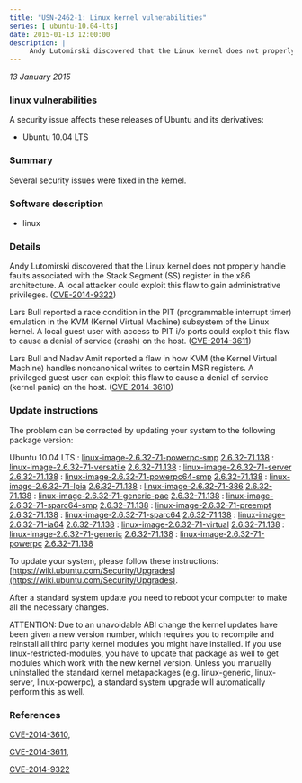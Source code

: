 ```yaml
---
title: "USN-2462-1: Linux kernel vulnerabilities"
series: [ ubuntu-10.04-lts]
date: 2015-01-13 12:00:00
description: |
     Andy Lutomirski discovered that the Linux kernel does not properly handle faults associated with the Stack Segment (SS) register in the x86 architecture. A local attacker could exploit this flaw to gain administrative privileges. ([CVE-2014-9322](http://people.ubuntu.com/~ubuntu-security/cve/CVE-2014-9322))
--- 
```

 
 

*13 January 2015*

### linux vulnerabilities

A security issue affects these releases of Ubuntu and its derivatives:

* Ubuntu 10.04 LTS

### Summary

Several security issues were fixed in the kernel. 

### Software description

* linux 

### Details

 Andy Lutomirski discovered that the Linux kernel does not properly handle faults associated with the Stack Segment (SS) register in the x86 architecture. A local attacker could exploit this flaw to gain administrative privileges. ([CVE-2014-9322](http://people.ubuntu.com/~ubuntu-security/cve/CVE-2014-9322))

Lars Bull reported a race condition in the PIT (programmable interrupt timer) emulation in the KVM (Kernel Virtual Machine) subsystem of the Linux kernel. A local guest user with access to PIT i/o ports could exploit this flaw to cause a denial of service (crash) on the host. ([CVE-2014-3611](http://people.ubuntu.com/~ubuntu-security/cve/CVE-2014-3611))

Lars Bull and Nadav Amit reported a flaw in how KVM (the Kernel Virtual Machine) handles noncanonical writes to certain MSR registers. A privileged guest user can exploit this flaw to cause a denial of service (kernel panic) on the host. ([CVE-2014-3610](http://people.ubuntu.com/~ubuntu-security/cve/CVE-2014-3610)) 

### Update instructions

The problem can be corrected by updating your system to the following package version:

Ubuntu 10.04 LTS
 : [linux-image-2.6.32-71-powerpc-smp](https://launchpad.net/ubuntu/+source/linux) <span> [2.6.32-71.138](https://launchpad.net/ubuntu/+source/linux/2.6.32-71.138) </span> 
 : [linux-image-2.6.32-71-versatile](https://launchpad.net/ubuntu/+source/linux) <span> [2.6.32-71.138](https://launchpad.net/ubuntu/+source/linux/2.6.32-71.138) </span> 
 : [linux-image-2.6.32-71-server](https://launchpad.net/ubuntu/+source/linux) <span> [2.6.32-71.138](https://launchpad.net/ubuntu/+source/linux/2.6.32-71.138) </span> 
 : [linux-image-2.6.32-71-powerpc64-smp](https://launchpad.net/ubuntu/+source/linux) <span> [2.6.32-71.138](https://launchpad.net/ubuntu/+source/linux/2.6.32-71.138) </span> 
 : [linux-image-2.6.32-71-lpia](https://launchpad.net/ubuntu/+source/linux) <span> [2.6.32-71.138](https://launchpad.net/ubuntu/+source/linux/2.6.32-71.138) </span> 
 : [linux-image-2.6.32-71-386](https://launchpad.net/ubuntu/+source/linux) <span> [2.6.32-71.138](https://launchpad.net/ubuntu/+source/linux/2.6.32-71.138) </span> 
 : [linux-image-2.6.32-71-generic-pae](https://launchpad.net/ubuntu/+source/linux) <span> [2.6.32-71.138](https://launchpad.net/ubuntu/+source/linux/2.6.32-71.138) </span> 
 : [linux-image-2.6.32-71-sparc64-smp](https://launchpad.net/ubuntu/+source/linux) <span> [2.6.32-71.138](https://launchpad.net/ubuntu/+source/linux/2.6.32-71.138) </span> 
 : [linux-image-2.6.32-71-preempt](https://launchpad.net/ubuntu/+source/linux) <span> [2.6.32-71.138](https://launchpad.net/ubuntu/+source/linux/2.6.32-71.138) </span> 
 : [linux-image-2.6.32-71-sparc64](https://launchpad.net/ubuntu/+source/linux) <span> [2.6.32-71.138](https://launchpad.net/ubuntu/+source/linux/2.6.32-71.138) </span> 
 : [linux-image-2.6.32-71-ia64](https://launchpad.net/ubuntu/+source/linux) <span> [2.6.32-71.138](https://launchpad.net/ubuntu/+source/linux/2.6.32-71.138) </span> 
 : [linux-image-2.6.32-71-virtual](https://launchpad.net/ubuntu/+source/linux) <span> [2.6.32-71.138](https://launchpad.net/ubuntu/+source/linux/2.6.32-71.138) </span> 
 : [linux-image-2.6.32-71-generic](https://launchpad.net/ubuntu/+source/linux) <span> [2.6.32-71.138](https://launchpad.net/ubuntu/+source/linux/2.6.32-71.138) </span> 
 : [linux-image-2.6.32-71-powerpc](https://launchpad.net/ubuntu/+source/linux) <span> [2.6.32-71.138](https://launchpad.net/ubuntu/+source/linux/2.6.32-71.138) </span> 

To update your system, please follow these instructions: [https://wiki.ubuntu.com/Security/Upgrades](https://wiki.ubuntu.com/Security/Upgrades).

After a standard system update you need to reboot your computer to make all the necessary changes.

ATTENTION: Due to an unavoidable ABI change the kernel updates have been given a new version number, which requires you to recompile and reinstall all third party kernel modules you might have installed. If you use linux-restricted-modules, you have to update that package as well to get modules which work with the new kernel version. Unless you manually uninstalled the standard kernel metapackages (e.g. linux-generic, linux-server, linux-powerpc), a standard system upgrade will automatically perform this as well. 

### References

 
 [CVE-2014-3610](http://people.ubuntu.com/~ubuntu-security/cve/CVE-2014-3610), 

 [CVE-2014-3611](http://people.ubuntu.com/~ubuntu-security/cve/CVE-2014-3611), 

 [CVE-2014-9322](http://people.ubuntu.com/~ubuntu-security/cve/CVE-2014-9322)
 

